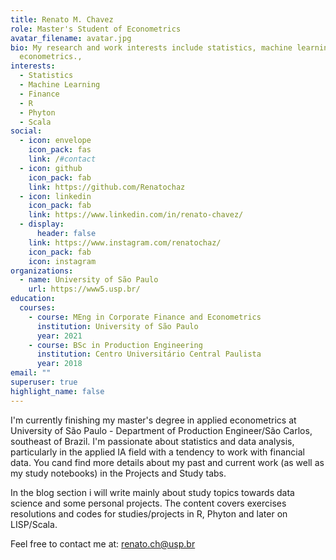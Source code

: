 ```yaml
---
title: Renato M. Chavez
role: Master's Student of Econometrics
avatar_filename: avatar.jpg
bio: My research and work interests include statistics, machine learning and
  econometrics.,
interests:
  - Statistics
  - Machine Learning
  - Finance
  - R
  - Phyton
  - Scala
social:
  - icon: envelope
    icon_pack: fas
    link: /#contact
  - icon: github
    icon_pack: fab
    link: https://github.com/Renatochaz
  - icon: linkedin
    icon_pack: fab
    link: https://www.linkedin.com/in/renato-chavez/
  - display:
      header: false
    link: https://www.instagram.com/renatochaz/
    icon_pack: fab
    icon: instagram
organizations:
  - name: University of São Paulo
    url: https://www5.usp.br/
education:
  courses:
    - course: MEng in Corporate Finance and Econometrics
      institution: University of São Paulo
      year: 2021
    - course: BSc in Production Engineering
      institution: Centro Universitário Central Paulista
      year: 2018
email: ""
superuser: true
highlight_name: false
---
```

I'm currently finishing my master's degree in applied econometrics at  University of São Paulo - Department of Production Engineer/São Carlos, southeast of Brazil. I'm passionate about statistics and data analysis, particularly in the applied IA field with a tendency to work with financial data. You cand find more details about my past and current work (as well as my study notebooks) in the Projects and Study tabs.

In the blog section i will write mainly about study topics towards data science and some personal projects. The content covers exercises resolutions and codes for studies/projects in R, Phyton and later on LISP/Scala.

Feel free to contact me at: renato.ch@usp.br